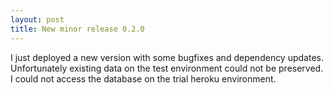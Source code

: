 ```yaml
---
layout: post
title: New minor release 0.2.0
---
```


I just deployed a new version with some bugfixes and 
dependency updates. Unfortunately existing data on the 
test environment could not be preserved. I could not access the 
database on the trial heroku environment.


